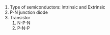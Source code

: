 1. Type of semiconductors: Intrinsic and Extrinsic 
2. P-N junction diode
3. Transistor
    1. N-P-N 
    2. P-N-P 
